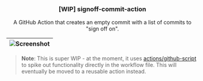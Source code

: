<h3 align="center">[WIP] signoff-commit-action</h3>
<p align="center">A GitHub Action that creates an empty commit with a list of commits to "sign off on".</p>

| ![Screenshot](https://user-images.githubusercontent.com/10660468/70858898-9c2a2b80-1ed8-11ea-9ee8-172b7e434a2d.png) |
| --- |

> **Note**: This is super WIP - at the moment, it uses [actions/github-script](https://github.com/actions/github-script) to spike out functionality directly in the workflow file. This will eventually be moved to a reusable action instead.
